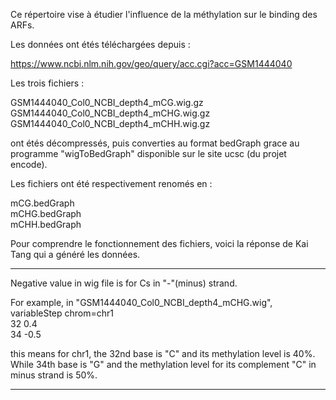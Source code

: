Ce répertoire vise à étudier l'influence de la méthylation sur le binding des ARFs.

Les données ont étés téléchargées depuis :

https://www.ncbi.nlm.nih.gov/geo/query/acc.cgi?acc=GSM1444040

Les trois fichiers :

GSM1444040_Col0_NCBI_depth4_mCG.wig.gz  
GSM1444040_Col0_NCBI_depth4_mCHG.wig.gz  
GSM1444040_Col0_NCBI_depth4_mCHH.wig.gz  

ont étés décompressés, puis converties au format bedGraph  grace au programme "wigToBedGraph" disponible sur le site ucsc (du projet encode).


Les fichiers ont été respectivement renomés en :

mCG.bedGraph  
mCHG.bedGraph  
mCHH.bedGraph  


Pour comprendre le fonctionnement des fichiers, voici la réponse de Kai Tang qui a généré les données.

------------------------------------------------------------------

Negative value in wig file is for Cs in "-"(minus) strand.

For example, in "GSM1444040_Col0_NCBI_depth4_mCHG.wig",   
variableStep    chrom=chr1  
32    0.4  
34    -0.5  

 
this means  for chr1, the 32nd base is "C" and its methylation level is 40%. While 34th base is "G" and the methylation level for its complement "C" in minus strand is 50%.

------------------------------------------------------------------